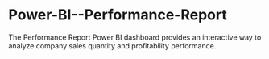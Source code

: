 # Power-BI--Performance-Report
The Performance Report Power BI dashboard provides an interactive way to analyze company sales quantity and profitability performance.
